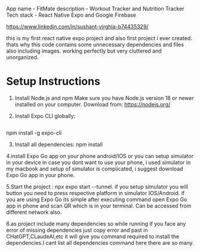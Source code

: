 App name - FitMate
description - Workout Tracker and Nutrition Tracker
Tech stack - React Native Expo and Google Firebase


https://www.linkedin.com/in/sushant-virghla-b74435329/



this is my first react native expo project and also first project i ever created.
thats why this code contains some unnecessary dependencies and files also including images.
working perfectly but very cluttered and unorganized.


# Setup Instructions

1. Install Node.js and npm
   Make sure you have Node.js version 18 or newer installed on your computer.
   Download from: https://nodejs.org/

2. Install Expo CLI globally:
   ```bash
  npm install -g expo-cli

3. Install all dependencies:
   npm install

4.install Expo Go app on your phone android/IOS
  or you can setup simulator in your device in case you dont want to use your phone, i used simulator in my macbook 
 and setup of simulator is complicated, i suggest download Expo Go app in your phone.

5.Start the project : npx expo start --tunnel.
  if you setup simulator you will button you need to press respective platform in simulator IOS/Android.
  if you are using Expo Go its simple after executing command open Expo Go app in phone and scan QR which is in your 
  terminal. Can be accessed from different network also.

6.as project include many dependencies so while running if you face any error of missing dependencies just copy error 
 and past in CHatGPT,CLaudeAI,etc it will give you command required to install the dependencies.I cant list all 
 dependencies command here there are so many.
